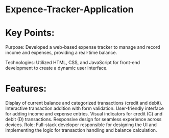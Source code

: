 # Expence-Tracker-Application

# Key Points:
Purpose: Developed a web-based expense tracker to manage and record income and expenses, providing a real-time balance.

Technologies: Utilized HTML, CSS, and JavaScript for front-end development to create a dynamic user interface.

# Features:
Display of current balance and categorized transactions (credit and debit).
Interactive transaction addition with form validation.
User-friendly interface for adding income and expense entries.
Visual indicators for credit (C) and debit (D) transactions.
Responsive design for seamless experience across devices.
Role: Full-stack developer responsible for designing the UI and implementing the logic for transaction handling and balance calculation.
